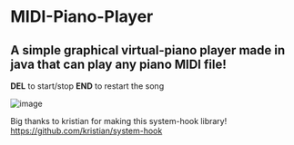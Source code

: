 # MIDI-Piano-Player
## A simple graphical virtual-piano player made in java that can play any piano MIDI file!

**DEL** to start/stop
**END** to restart the song

![image](https://user-images.githubusercontent.com/51513175/123486969-58f06300-d60d-11eb-91df-e53718d22e64.png)

Big thanks to kristian for making this system-hook library!
https://github.com/kristian/system-hook
